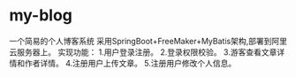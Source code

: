 # my-blog
一个简易的个人博客系统
采用SpringBoot+FreeMaker+MyBatis架构,部署到阿里云服务器上。
实现功能：
1.用户登录注册。
2.登录权限校验。
3.游客查看文章详情和作者详情。
4.注册用户上传文章。
5.注册用户修改个人信息。
